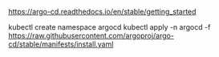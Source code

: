 https://argo-cd.readthedocs.io/en/stable/getting_started

kubectl create namespace argocd
kubectl apply -n argocd -f https://raw.githubusercontent.com/argoproj/argo-cd/stable/manifests/install.yaml
